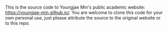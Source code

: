 This is the source code to Youngjae Min's public academic website: https://youngjae-min.github.io/. You are welcome to clone this code for your own personal use, just please attribute the source to the original website or to this repo.
